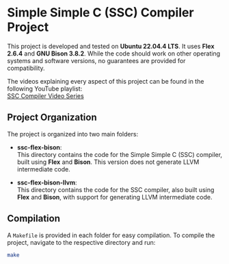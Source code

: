 # Simple Simple C (SSC) Compiler Project

This project is developed and tested on **Ubuntu 22.04.4 LTS**. It uses **Flex 2.6.4** and **GNU Bison 3.8.2**. While the code should work on other operating systems and software versions, no guarantees are provided for compatibility.

The videos explaining every aspect of this project can be found in the following YouTube playlist:  
[SSC Compiler Video Series](https://youtube.com/playlist?list=PLxP0p--aBHmL5uj9eecRFLIm1Qx2T8_sx&si=LvvqhGXqyp8faGQG)

## Project Organization

The project is organized into two main folders:

- **ssc-flex-bison**:  
  This directory contains the code for the Simple Simple C (SSC) compiler, built using **Flex** and **Bison**. This version does not generate LLVM intermediate code.

- **ssc-flex-bison-llvm**:  
  This directory contains the code for the SSC compiler, also built using **Flex** and **Bison**, with support for generating LLVM intermediate code.

## Compilation

A `Makefile` is provided in each folder for easy compilation. To compile the project, navigate to the respective directory and run:

```bash
make

